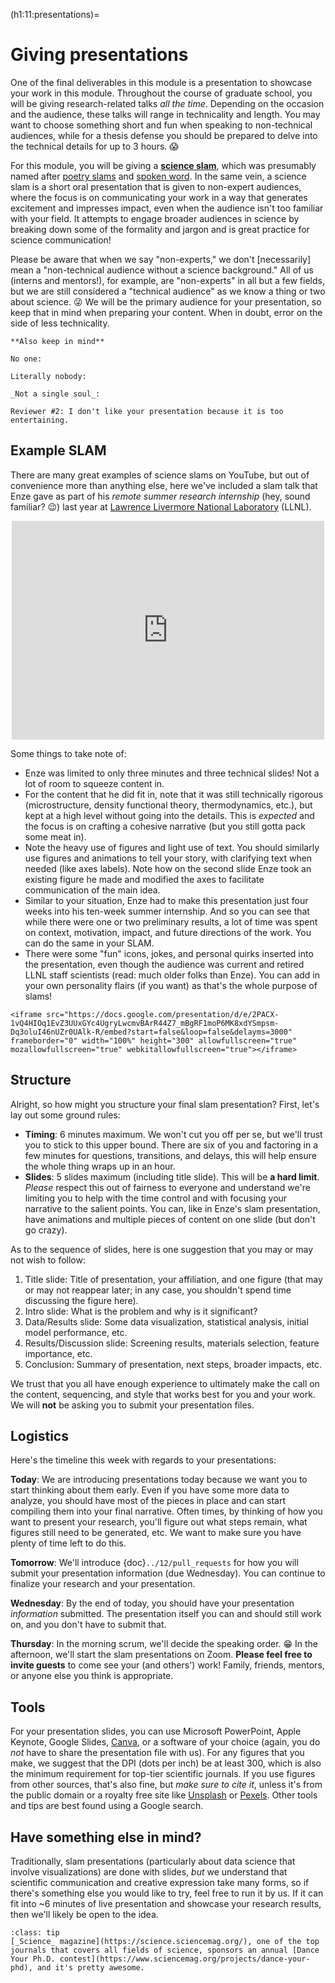 (h1:11:presentations)=
# Giving presentations

One of the final deliverables in this module is a presentation to showcase your work in this module.
Throughout the course of graduate school, you will be giving research-related talks _all the time_.
Depending on the occasion and the audience, these talks will range in technicality and length.
You may want to choose something short and fun when speaking to non-technical audiences, while for a thesis defense you should be prepared to delve into the technical details for up to 3 hours. 😱

For this module, you will be giving a [**science slam**](https://en.wikipedia.org/wiki/Science_slam), which was presumably named after [poetry slams](https://en.wikipedia.org/wiki/Poetry_slam) and [spoken word](https://en.wikipedia.org/wiki/Spoken_word).
In the same vein, a science slam is a short oral presentation that is given to non-expert audiences, where the focus is on communicating your work in a way that generates excitement and impresses impact, even when the audience isn't too familiar with your field.
It attempts to engage broader audiences in science by breaking down some of the formality and jargon and is great practice for science communication!

Please be aware that when we say "non-experts," we don't [necessarily] mean a "non-technical audience without a science background."
All of us (interns and mentors!), for example, are "non-experts" in all but a few fields, but we are still considered a "technical audience" as we know a thing or two about science. 😜
We will be the primary audience for your presentation, so keep that in mind when preparing your content.
When in doubt, error on the side of less technicality.

```{margin}
**Also keep in mind**

No one:

Literally nobody: 

_Not a single soul_:

Reviewer #2: I don't like your presentation because it is too entertaining.
```



## Example SLAM

There are many great examples of science slams on YouTube, but out of convenience more than anything else, here we've included a slam talk that Enze gave as part of his _remote summer research internship_ (hey, sound familiar? 😉) last year at [Lawrence Livermore National Laboratory](https://www.llnl.gov/) (LLNL).

<div align="center">
    <iframe width="500" height="350" src="https://www.youtube.com/embed/0VJRdJ6JF3o" title="YouTube video player" frameborder="0" allow="accelerometer; autoplay; clipboard-write; encrypted-media; gyroscope; picture-in-picture" allowfullscreen></iframe>
</div>

Some things to take note of:

- Enze was limited to only three minutes and three technical slides!
Not a lot of room to squeeze content in.
- For the content that he did fit in, note that it was still technically rigorous (microstructure, density functional theory, thermodynamics, etc.), but kept at a high level without going into the details.
This is _expected_ and the focus is on crafting a cohesive narrative (but you still gotta pack some meat in).
- Note the heavy use of figures and light use of text.
You should similarly use figures and animations to tell your story, with clarifying text when needed (like axes labels).
Note how on the second slide Enze took an existing figure he made and modified the axes to facilitate communication of the main idea.
- Similar to your situation, Enze had to make this presentation just four weeks into his ten-week summer internship.
And so you can see that while there were one or two preliminary results, a lot of time was spent on context, motivation, impact, and future directions of the work.
You can do the same in your SLAM.
- There were some "fun" icons, jokes, and personal quirks inserted into the presentation, even though the audience was current and retired LLNL staff scientists (read: much older folks than Enze).
You can add in your own personality flairs (if you want) as that's the whole purpose of slams!



```{sidebar} Tips for effective presentations
<iframe src="https://docs.google.com/presentation/d/e/2PACX-1vQ4HIOq1EvZ3UUxGYc4UgryLwcmvBArR44Z7_mBgRF1moP6MK8xdYSmpsm-Dq3oluI46nUZr0UAlk-R/embed?start=false&loop=false&delayms=3000" frameborder="0" width="100%" height="300" allowfullscreen="true" mozallowfullscreen="true" webkitallowfullscreen="true"></iframe>
```



## Structure

Alright, so how might you structure your final slam presentation?
First, let's lay out some ground rules:
- **Timing**: 6 minutes maximum.
We won't cut you off per se, but we'll trust you to stick to this upper bound.
There are six of you and factoring in a few minutes for questions, transitions, and delays, this will help ensure the whole thing wraps up in an hour.
- **Slides**: 5 slides maximum (including title slide).
This will be **a hard limit**.
_Please_ respect this out of fairness to everyone and understand we're limiting you to help with the time control and with focusing your narrative to the salient points.
You can, like in Enze's slam presentation, have animations and multiple pieces of content on one slide (but don't go crazy).

As to the sequence of slides, here is one suggestion that you may or may not wish to follow:
1. Title slide: Title of presentation, your affiliation, and one figure (that may or may not reappear later; in any case, you shouldn't spend time discussing the figure here).
1. Intro slide: What is the problem and why is it significant?
1. Data/Results slide: Some data visualization, statistical analysis, initial model performance, etc.
1. Results/Discussion slide: Screening results, materials selection, feature importance, etc.
1. Conclusion: Summary of presentation, next steps, broader impacts, etc.

We trust that you all have enough experience to ultimately make the call on the content, sequencing, and style that works best for you and your work.
We will **not** be asking you to submit your presentation files.



## Logistics

Here's the timeline this week with regards to your presentations:

**Today**: We are introducing presentations today because we want you to start thinking about them early.
Even if you have some more data to analyze, you should have most of the pieces in place and can start compiling them into your final narrative.
Often times, by thinking of how you want to present your research, you'll figure out what steps remain, what figures still need to be generated, etc.
We want to make sure you have plenty of time left to do this.

**Tomorrow**: We'll introduce {doc}`../12/pull_requests` for how you will submit your presentation information (due Wednesday).
You can continue to finalize your research and your presentation.

**Wednesday**: By the end of today, you should have your presentation _information_ submitted. 
The presentation itself you can and should still work on, and you don't have to submit that.

**Thursday**: In the morning scrum, we'll decide the speaking order. 😁
In the afternoon, we'll start the slam presentations on Zoom.
**Please feel free to invite guests** to come see your (and others') work!
Family, friends, mentors, or anyone else you think is appropriate.



## Tools

For your presentation slides, you can use Microsoft PowerPoint, Apple Keynote, Google Slides, [Canva](https://www.canva.com/), or a software of your choice (again, you do _not_ have to share the presentation file with us).
For any figures that you make, we suggest that the DPI (dots per inch) be at least 300, which is also the minimum requirement for top-tier scientific journals.
If you use figures from other sources, that's also fine, but _make sure to cite it_, unless it's from the public domain or a royalty free site like [Unsplash](https://unsplash.com/) or [Pexels](https://www.pexels.com/royalty-free-images).
Other tools and tips are best found using a Google search.



## Have something else in mind?

Traditionally, slam presentations (particularly about data science that involve visualizations) are done with slides, _but_ we understand that scientific communication and creative expression take many forms, so if there's something else you would like to try, feel free to run it by us.
If it can fit into ~6 minutes of live presentation and showcase your research results, then we'll likely be open to the idea.


```{admonition} Did you know?
:class: tip
[_Science_ magazine](https://science.sciencemag.org/), one of the top journals that covers all fields of science, sponsors an annual [Dance Your Ph.D. contest](https://www.sciencemag.org/projects/dance-your-phd), and it's pretty awesome.
```

